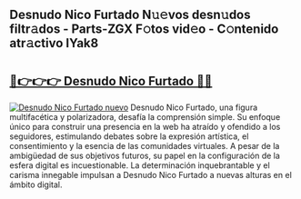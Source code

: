 ## Desnudo Nico Furtado N𝚞𝚎vos desn𝚞dos filtr𝚊dos - Parts-ZGX F𝚘tos vid𝚎o - C𝚘ntenido atr𝚊ctivo IYak8

# <h2><a href="http://mb4wvg.tromn.icu/?c=Desnudo+Nico+Furtado">🔗👉👉👉 Desnudo Nico Furtado 🔗🔗</a></h2>

[![Desnudo Nico Furtado nuevo](https://i.imgur.com/pEAQMta.gif)](http://mb4wvg.tromn.icu/?c=Desnudo+Nico+Furtado)
Desnudo Nico Furtado, una figura multifacética y polarizadora, desafía la comprensión simple. Su enfoque único para construir una presencia en la web ha atraído y ofendido a los seguidores, estimulando debates sobre la expresión artística, el consentimiento y la esencia de las comunidades virtuales. A pesar de la ambigüedad de sus objetivos futuros, su papel en la configuración de la esfera digital es incuestionable. La determinación inquebrantable y el carisma innegable impulsan a Desnudo Nico Furtado a nuevas alturas en el ámbito digital.
